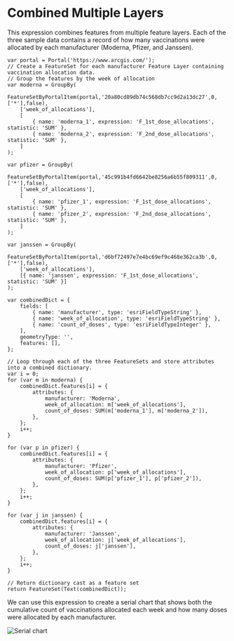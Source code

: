 # Combined Multiple Layers 

This expression combines features from multiple feature layers. Each of the three sample data contains a record of how many vaccinations were allocated by each manufacturer (Moderna, Pfizer, and Janssen).     

```
var portal = Portal('https://www.arcgis.com/');
// Create a FeatureSet for each manufacturer Feature Layer containing vaccination allocation data. 
// Group the features by the week of allocation 
var moderna = GroupBy(
    FeatureSetByPortalItem(portal,'20a80cd89db74c568db7cc9d2a13dc27',0,['*'],false),
    ['week_of_allocations'],
    [
        { name: 'moderna_1', expression: 'F_1st_dose_allocations', statistic: 'SUM' },
        { name: 'moderna_2', expression: 'F_2nd_dose_allocations', statistic: 'SUM' },
    ]
);

var pfizer = GroupBy(
    FeatureSetByPortalItem(portal,'45c991b4fd6642be8256a6b55f809311',0,['*'],false),
    ['week_of_allocations'],
    [
        { name: 'pfizer_1', expression: 'F_1st_dose_allocations', statistic: 'SUM' },
        { name: 'pfizer_2', expression: 'F_2nd_dose_allocations', statistic: 'SUM' },
    ]
);

var janssen = GroupBy(
    FeatureSetByPortalItem(portal,'d6bf72497e7e4bc69ef9c468e362ca3b',0,['*'],false),
    ['week_of_allocations'],
    [{ name: 'janssen', expression: 'F_1st_dose_allocations', statistic: 'SUM' }]
);

var combinedDict = {
    fields: [
        { name: 'manufacturer', type: 'esriFieldTypeString' },
        { name: 'week_of_allocation', type: 'esriFieldTypeString' },
        { name: 'count_of_doses', type: 'esriFieldTypeInteger' },
    ],
    geometryType: '',
    features: [],
};

// Loop through each of the three FeatureSets and store attributes into a combined dictionary.
var i = 0;
for (var m in moderna) {
    combinedDict.features[i] = {
        attributes: {
            manufacturer: 'Moderna',
            week_of_allocation: m['week_of_allocations'],
            count_of_doses: SUM(m['moderna_1'], m['moderna_2']),
        },
    };
    i++;
}

for (var p in pfizer) {
    combinedDict.features[i] = {
        attributes: {
            manufacturer: 'Pfizer',
            week_of_allocation: p['week_of_allocations'],
            count_of_doses: SUM(p['pfizer_1'], p['pfizer_2']),
        },
    };
    i++;
}

for (var j in janssen) {
    combinedDict.features[i] = {
        attributes: {
            manufacturer: 'Janssen',
            week_of_allocation: j['week_of_allocations'],
            count_of_doses: j['janssen'],
        },
    };
    i++;
}

// Return dictionary cast as a feature set 
return FeatureSet(Text(combinedDict));

```

We can use this expression to create a serial chart that shows both the cumulative count of vaccinations allocated each week and how many doses were allocated by each manufacturer. 

![Serial chart](/dashboard_data/images/combined-serial-chart.png)
